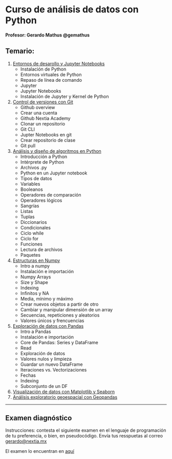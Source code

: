 # Curso de análisis de datos con Python
#### Profesor: Gerardo Mathus @gemathus

## Temario:
1. [Entornos de desarollo y Jupyter Notebooks](../1_Entornos_de_desarrollo_y_Jupyer_Notebooks)
    - Instalación de Python
    - Entornos virtuales de Python
    - Repaso de línea de comando
    - Jupyter
    - Jupyter Notebooks
    - Instalación de Jupyter y Kernel de Python
2. [Control de versiones con Git](../2_Control_de_versiones_con_Git)
    - Github overview
    - Crear una cuenta
    - Github Nextia Academy
    - Clonar un repositorio
    - Git CLI
    - Jupter Notebooks en git
    - Crear repositorio de clase
    - Git pull
3. [Análisis y diseño de algoritmos en Python](../3_Analisis_y_diseño_de_algoritmos_en_Python)
    - Introducción a Python
    - Intérprete de Python
    - Archivos .py
    - Python en un Jupyter notebook
    - Tipos de datos
    - Variables
    - Booleanos
    - Operadores de comparación
    - Operadores lógicos
    - Sangrías
    - Listas
    - Tuplas
    - Diccionarios
    - Condicionales
    - Ciclo while
    - Ciclo for
    - Funciones
    - Lectura de archivos
    - Paquetes
4. [Estructuras en Numpy](../4_Estructuras_en_Numpy)
    - Intro a numpy
    - Instalación e importación
    - Numpy Arrays
    - Size y Shape
    - Indexing
    - Infinitos y NA
    - Media, mínimo y máximo
    - Crear nuevos objetos a partir de otro
    - Cambiar y manipular dimensión de un array
    - Secuencias, repeticiones y aleatorios
    - Valores únicos y frencuencias
5. [Exploración de datos con Pandas](../5_Exploracion_de_datos_con_Pandas)
    - Intro a Pandas
    - Instalación e importación
    - Core de Pandas: Series y DataFrame
    - Read
    - Exploración de datos
    - Valores nulos y limpieza
    - Guardar un nuevo DataFrame
    - Iteraciones vs. Vectorizaciones
    - Fechas
    - Indexing
    - Subconjunto de un DF
6. [Visualización de datos con Matplotlib y Seaborn](../6_Visualizacion_de_datos_con_Matplotlib_y_Seaborn)
7. [Análisis exploratorio geoespacial con Geopandas](../7_Analisis_exploratorio_geoespacial_con_Geopandas)

---

## Examen diagnóstico

Instrucciones: contesta el siguiente examen en el lenguaje de programación de tu preferencia, o bien, en pseudocódigo. Envía tus resspuetas al correo gerardo@nextia.mx

El examen lo encuentran en [aquí](examen_diagnostico.ipynb)
